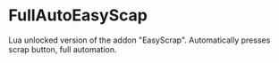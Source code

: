 # FullAutoEasyScap
Lua unlocked version of the addon "EasyScrap". Automatically presses scrap button, full automation.
